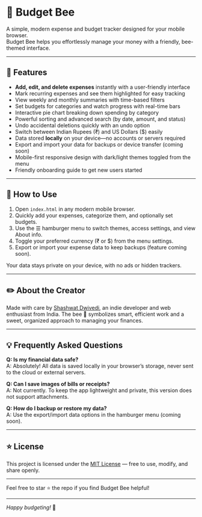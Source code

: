 # 🐝 Budget Bee

A simple, modern expense and budget tracker designed for your mobile browser.  
Budget Bee helps you effortlessly manage your money with a friendly, bee-themed interface.

---

## 🚀 Features

- **Add, edit, and delete expenses** instantly with a user-friendly interface  
- Mark recurring expenses and see them highlighted for easy tracking  
- View weekly and monthly summaries with time-based filters  
- Set budgets for categories and watch progress with real-time bars  
- Interactive pie chart breaking down spending by category  
- Powerful sorting and advanced search (by date, amount, and status)  
- Undo accidental deletions quickly with an undo option  
- Switch between Indian Rupees (₹) and US Dollars ($) easily  
- Data stored **locally** on your device—no accounts or servers required  
- Export and import your data for backups or device transfer (coming soon)  
- Mobile-first responsive design with dark/light themes toggled from the menu  
- Friendly onboarding guide to get new users started

---

## 📲 How to Use

1. Open `index.html` in any modern mobile browser.  
2. Quickly add your expenses, categorize them, and optionally set budgets.  
3. Use the ☰ hamburger menu to switch themes, access settings, and view About info.  
4. Toggle your preferred currency (₹ or $) from the menu settings.  
5. Export or import your expense data to keep backups (feature coming soon).

Your data stays private on your device, with no ads or hidden trackers.

---

## ✏️ About the Creator

Made with care by [Shashwat Dwivedi](https://github.com/Imnotshashwat), an indie developer and web enthusiast from India. The bee 🐝 symbolizes smart, efficient work and a sweet, organized approach to managing your finances.

---

## 💡 Frequently Asked Questions

**Q: Is my financial data safe?**  
A: Absolutely! All data is saved locally in your browser’s storage, never sent to the cloud or external servers.

**Q: Can I save images of bills or receipts?**  
A: Not currently. To keep the app lightweight and private, this version does not support attachments.

**Q: How do I backup or restore my data?**  
A: Use the export/import data options in the hamburger menu (coming soon).

---

## ⭐ License

This project is licensed under the [MIT License](LICENSE) — free to use, modify, and share openly.

---

Feel free to star ⭐ the repo if you find Budget Bee helpful!

---

*Happy budgeting!* 🐝
